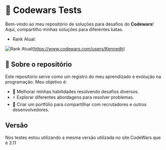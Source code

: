 # 🚀 Codewars Tests

Bem-vindo ao meu repositório de soluções para desafios do **Codewars**! Aqui, compartilho minhas soluções para diferentes katas.  

- Rank Atual:

![Rank Atual](https://www.codewars.com/users/Kennedh/badges/large)(https://www.codewars.com/users/Kennedh)

## 📌 Sobre o repositório
Este repositório serve como um registro do meu aprendizado e evolução na programação. Meu objetivo é:  
- 📖 Melhorar minhas habilidades resolvendo desafios diversos.  
- ⚡ Explorar diferentes abordagens para resolver problemas.  
- 📝 Criar um portfólio para compartilhar com recrutadores e outros desenvolvedores.  

## Versão

Nos testes estou utilizando a mesma versão utilizada no site CodeWars que é 3.11
